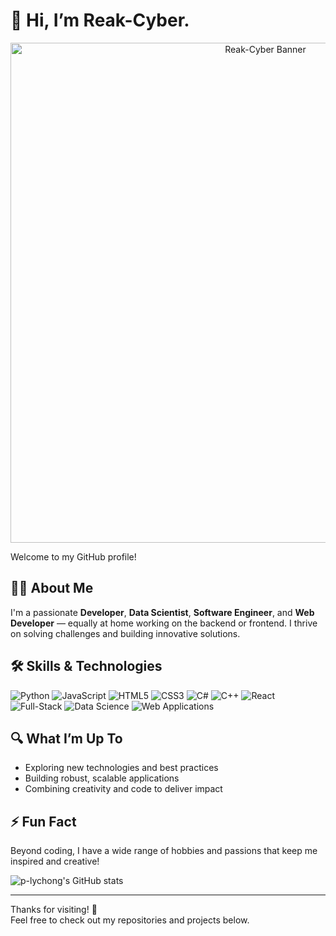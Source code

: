 # 👋 Hi, I’m Reak-Cyber.

<!-- Banner or Animated GIF (replace with your own image/GIF URL!) -->
<p align="center">
  <img src="https://github.com/p-lychong/p-lychong/blob/main/assets/banner.gif" alt="Reak-Cyber Banner" width="800"/>
</p>

Welcome to my GitHub profile!

## 👨‍💻 About Me
I'm a passionate **Developer**, **Data Scientist**, **Software Engineer**, and **Web Developer** — equally at home working on the backend or frontend. I thrive on solving challenges and building innovative solutions.

## 🛠️ Skills & Technologies

![Python](https://img.shields.io/badge/Python-3776AB?style=for-the-badge&logo=python&logoColor=white)
![JavaScript](https://img.shields.io/badge/JavaScript-F7DF1E?style=for-the-badge&logo=javascript&logoColor=black)
![HTML5](https://img.shields.io/badge/HTML5-E34F26?style=for-the-badge&logo=html5&logoColor=white)
![CSS3](https://img.shields.io/badge/CSS3-1572B6?style=for-the-badge&logo=css3&logoColor=white)
![C#](https://img.shields.io/badge/C%23-239120?style=for-the-badge&logo=c-sharp&logoColor=white)
![C++](https://img.shields.io/badge/C++-00599C?style=for-the-badge&logo=c%2B%2B&logoColor=white)
![React](https://img.shields.io/badge/React-20232A?style=for-the-badge&logo=react&logoColor=61DAFB)
![Full-Stack](https://img.shields.io/badge/Full--Stack-blueviolet?style=for-the-badge)
![Data Science](https://img.shields.io/badge/Data%20Science-teal?style=for-the-badge)
![Web Applications](https://img.shields.io/badge/Web%20Applications-orange?style=for-the-badge)

## 🔍 What I’m Up To
- Exploring new technologies and best practices
- Building robust, scalable applications
- Combining creativity and code to deliver impact

## ⚡ Fun Fact
Beyond coding, I have a wide range of hobbies and passions that keep me inspired and creative!

<!-- GitHub Stats Card -->
![p-lychong's GitHub stats](https://github-readme-stats.vercel.app/api?username=reakcyber&show_icons=true&theme=radical)

---

Thanks for visiting! 🚀  
Feel free to check out my repositories and projects below.
